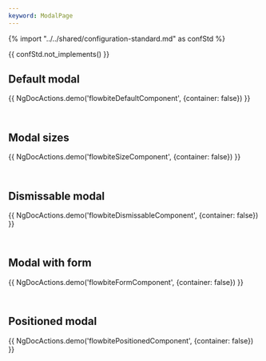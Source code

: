 ```yaml
---
keyword: ModalPage
---
```


{% import "../../shared/configuration-standard.md" as confStd %}

{{ confStd.not_implements() }}

## Default modal

{{ NgDocActions.demo('flowbiteDefaultComponent', {container: false}) }}

```angular-html file="./_default.component.html" group="default" name="html"

```

```angular-ts file="./_default.component.ts"#L1-L7 group="default" name="typescript"

```

## Modal sizes

{{ NgDocActions.demo('flowbiteSizeComponent', {container: false}) }}

```angular-html file="./_size.component.html" group="size" name="html"

```

```angular-ts file="./_size.component.ts"#L1-L7 group="size" name="typescript"

```

## Dismissable modal

{{ NgDocActions.demo('flowbiteDismissableComponent', {container: false}) }}

```angular-html file="./_dismissable.component.html" group="dismissable" name="html"

```

```angular-ts file="./_dismissable.component.ts"#L1-L7 group="dismissable" name="typescript"

```

## Modal with form

{{ NgDocActions.demo('flowbiteFormComponent', {container: false}) }}

```angular-html file="./_form.component.html" group="form" name="html"

```

```angular-ts file="./_form.component.ts"#L1-L2 group="form" name="typescript"

```

## Positioned modal

{{ NgDocActions.demo('flowbitePositionedComponent', {container: false}) }}

```angular-html file="./_positioned.component.html" group="positioned" name="html"

```

```angular-ts file="./_positioned.component.ts"#L1-L7 group="positioned" name="typescript"

```
